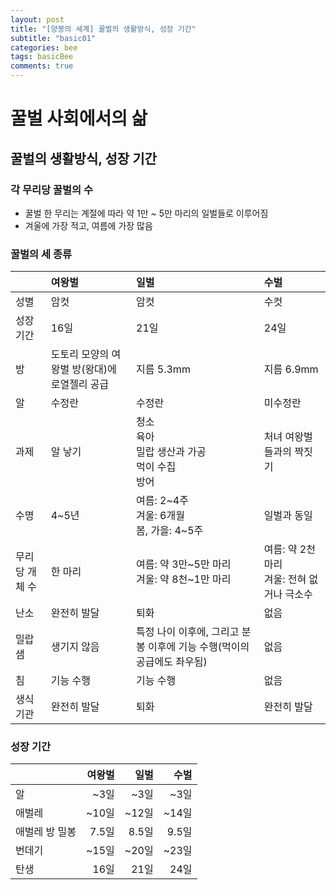 ```yaml
---
layout: post
title: "[양봉의 세계] 꿀벌의 생활방식, 성장 기간"
subtitle: "basic01"
categories: bee
tags: basicBee
comments: true
---
```


# 꿀벌 사회에서의 삶

## 꿀벌의 생활방식, 성장 기간

### 각 무리당 꿀벌의 수
* 꿀벌 한 무리는 계절에 따라 약 1만 ~ 5만 마리의 일벌들로 이루어짐
* 겨울에 가장 적고, 여름에 가장 많음

### 꿀벌의 세 종류

||여왕벌|일벌|수벌|
|:---|:---|:---|:---|
|성별|암컷|암컷|수컷|
|성장 기간|16일|21일|24일|
|방|도토리 모양의 여왕벌 방(왕대)에 로열젤리 공급|지름 5.3mm|지름 6.9mm|
|알|수정란|수정란|미수정란|
|과제|알 낳기|청소<br>육아<br>밀랍 생산과 가공<br>먹이 수집<br>방어|처녀 여왕벌들과의 짝짓기|
|수명|4~5년|여름: 2~4주<br>겨울: 6개월<br>봄, 가을: 4~5주|일벌과 동일|
|무리당 개체 수|한 마리|여름: 약 3만~5만 마리<br>겨울: 약 8천~1만 마리|여름: 약 2천마리<br>겨울: 전혀 없거나 극소수|
|난소|완전히 발달|퇴화|없음|
|밀랍샘|생기지 않음|특정 나이 이후에, 그리고 분봉 이후에 기능 수행(먹이의 공급에도 좌우됨)|없음|
|침|기능 수행|기능 수행|없음|
|생식 기관|완전히 발달|퇴화|완전히 발달|

### 성장 기간

||여왕벌|일벌|수벌|
|:---|---:|---:|---:|
|알|~3일|~3일|~3일|
|애벌레|~10일|~12일|~14일|
|애벌레 방 밀봉|7.5일|8.5일|9.5일|
|번데기|~15일|~20일|~23일|
|탄생|16일|21일|24일|